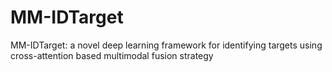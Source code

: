 # MM-IDTarget
MM-IDTarget: a novel deep learning framework for identifying targets using cross-attention based multimodal fusion strategy
